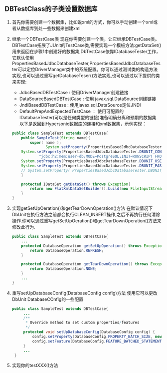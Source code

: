 DBTestClass的子类设置数据库
------
1. 首先你需要创建一个数据集，比如说xml的方式，你可以手动创建一个xml或者从数据库到处一些数据来创建xml
2. 继承一个DBTestCase类
	现在你需要创建一个类，让它继承DBTestCase类。DBTestCase拓展了JUnit的TestCase类,需要实现一个模板方法:getDataSet()用来返回在步骤1中创建好的数据集,DbTestCase依靠IDatabaseTester工作，它默认使用PropertiesBasedJdbcDatabaseTester,PropertiesBasedJdbcDatabaseTester可以定位DriverManager类中的系统配置。你可以通过测试类的构造方法实现,也可以通过重写getDatabaseTeser()方法实现,也可以通过以下提供的类来实现:
    - JdbcBasedDBTestCase : 使用DriverManager创建链接
    - DataSourceBasedDBTestCase : 使用 javax.sql.DataSource创建链接
    - JndiBasedDBTestCase : 使用javax.sql.DataSource定位JNDI
    - DefaultPrepAndExpectedTestCase ： 使用可配置的IDatabaseTester(可以是任何类型的链接)准备明确分离和预期的数据集
    以下是返回到Hypersonic数据库的连接和xml数据集，示例实现：
    ```java
    public class SampleTest extends DBTestCase{
        public SampleTest(String name){
            super( name );
                   System.setProperty(PropertiesBasedJdbcDatabaseTester.DBUNIT_DRIVER_CLASS, "org.h2.Driver");
        System.setProperty(PropertiesBasedJdbcDatabaseTester.DBUNIT_CONNECTION_URL,
                "jdbc:h2:mem:user-db;MODE=PostgreSQL;INIT=RUNSCRIPT FROM './src/test/resources/sql/create_table.sql'");
        System.setProperty(PropertiesBasedJdbcDatabaseTester.DBUNIT_USERNAME, "sa");
        System.setProperty(PropertiesBasedJdbcDatabaseTester.DBUNIT_PASSWORD, "sa");
        // System.setProperty( PropertiesBasedJdbcDatabaseTester.DBUNIT_SCHEMA, "" );
        }

        protected IDataSet getDataSet() throws Exception{
            return new FlatXmlDataSetBuilder().build(new FileInputStream("dataset.xml"));
        }
    }
    ```

1. 实现getSetUpOeration()和getTearDownOperation()方法
	在默认情况下DbUnit在执行方法之前都会执行CLEAN_INSERT操作,之后不再执行任何清除操作.你可以通过重写getSetUpOeration()和getTearDownOperation()方法来修改此行为.
    ```java
    public class SampleTest extends DBTestCase{
        ...
        protected DatabaseOperation getSetUpOperation() throws Exception{
            return DatabaseOperation.REFRESH;
        }

        protected DatabaseOperation getTearDownOperation() throws Exception{
            return DatabaseOperation.NONE;
        }
        ...
    }
    ```

1. 重写setUpDatabaseConfig(DatabaseConfig config)方法
   使用它可以更改DbUnit DatabaseCOnfig的一些配置
   ```java
   public class SampleTest extends DBTestCase{
        ...
        /**
         * Override method to set custom properties/features
         */
        protected void setUpDatabaseConfig(DatabaseConfig config) {
            config.setProperty(DatabaseConfig.PROPERTY_BATCH_SIZE, new Integer(97));
            config.setFeature(DatabaseConfig.FEATURE_BATCHED_STATEMENTS, true);
        }
        ...
    }
   ```

1. 实现你的testXXX()方法
